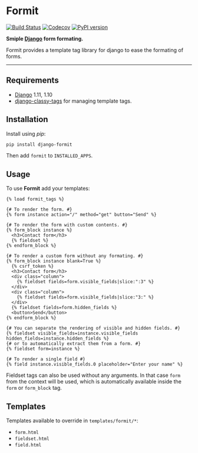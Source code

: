 # Formit

[![Build Status](https://img.shields.io/travis/dinoperovic/django-formit.svg)](https://travis-ci.org/dinoperovic/django-formit)
[![Codecov](https://img.shields.io/codecov/c/github/dinoperovic/django-formit.svg)](http://codecov.io/github/dinoperovic/django-formit)
[![PyPI version](https://img.shields.io/pypi/v/django-formit.svg)](https://pypi.python.org/pypi/django-formit)

**Smiple [Django] form formating.**

Formit provides a template tag library for django to ease the formating of forms.

---

## Requirements

* [Django] 1.11, 1.10
* [django-classy-tags] for managing template tags.

## Installation

Install using *pip*:

```bash
pip install django-formit
```

Then add `formit` to `INSTALLED_APPS`.

## Usage

To use **Formit** add your templates:

```django
{% load formit_tags %}

{# To render the form. #}
{% form instance action="/" method="get" button="Send" %}

{# To render the form with custom contents. #}
{% form_block instance %}
  <h3>Contact form</h3>
  {% fieldset %}
{% endform_block %}

{# To render a custom form without any formating. #}
{% form_block instance blank=True %}
  {% csrf_token %}
  <h3>Contact form</h3>
  <div class="column">
    {% fieldset fields=form.visible_fields|slice:":3" %}
  </div>
  <div class="column">
    {% fieldset fields=form.visible_fields|slice:"3:" %}
  </div>
  {% fieldset fields=form.hidden_fields %}
  <button>Send</button>
{% endform_block %}

{# You can separate the rendering of visible and hidden fields. #}
{% fieldset visible_fields=instance.visible_fields hidden_fields=instance.hidden_fields %}
{# or to automatically extract them from a form. #}
{% fieldset form=instance %}

{# To render a single field #}
{% field instance.visible_fields.0 placeholder="Enter your name" %}
```

Fieldset tags can also be used without any arguments. In that case ``form`` from the context will be used,
which is automatically available inside the ``form`` or ``form_block`` tag.

## Templates

Templates available to override in ``templates/formit/*``:

* ``form.html``
* ``fieldset.html``
* ``field.html``


[Django]: https://www.djangoproject.com/
[django-classy-tags]: https://github.com/ojii/django-classy-tags
